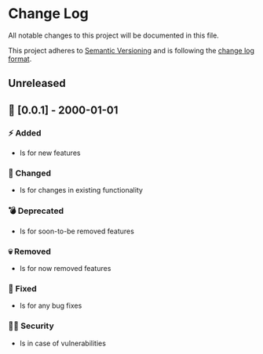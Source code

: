 # Change Log

All notable changes to this project will be documented in this file.

This project adheres to [Semantic Versioning](http://semver.org/) and is following the [change log format](http://keepachangelog.com/).

## Unreleased

## :gem: [0.0.1] - 2000-01-01

### :zap: Added

* Is for new features

### :dizzy: Changed

* Is for changes in existing functionality

### :bomb: Deprecated

* Is for soon-to-be removed features

### :skull: Removed

* Is for now removed features

### :syringe: Fixed

* Is for any bug fixes

### :policeman: Security

* Is in case of vulnerabilities